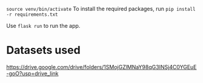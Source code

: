 `source venv/bin/activate`
To install the required packages, run `pip install -r requirements.txt`

Use `flask run` to run the app.

# Datasets used
https://drive.google.com/drive/folders/1SMojGZlMNaY98qG3INSj4C0YGEuE-goO?usp=drive_link
